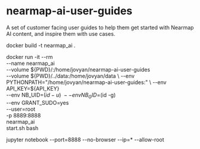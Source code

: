 # nearmap-ai-user-guides
A set of customer facing user guides to help them get started with Nearmap AI content, and inspire them with use cases.

docker build -t nearmap_ai .

docker run -it --rm \
  --name nearmap_ai \
  --volume ${PWD}/:/home/jovyan/nearmap-ai-user-guides \
  --volume ${PWD}/../data:/home/jovyan/data \
  --env PYTHONPATH="/home/jovyan/nearmap-ai-user-guides:" \
  --env API_KEY=${API_KEY} \
  --env NB_UID=$(id -u) \
  --env NB_GID=$(id -g) \
  --env GRANT_SUDO=yes \
  --user=root \
  -p 8889:8888 \
  nearmap_ai \
  start.sh bash

jupyter notebook --port=8888 --no-browser --ip=* --allow-root